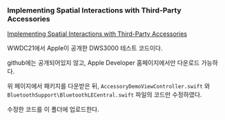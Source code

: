 ### Implementing Spatial Interactions with Third-Party Accessories
[Implementing Spatial Interactions with Third-Party Accessories](https://developer.apple.com/documentation/nearbyinteraction/implementing_spatial_interactions_with_third-party_accessories)

WWDC21에서 Apple이 공개한 DWS3000 테스트 코드이다. 

github에는 공개되어있지 않고, Apple Developer 홈페이지에서만 다운로드 가능하다.

위 페이지에서 패키지를 다운받은 뒤, ```AccessoryDemoViewController.swift``` 와 ```BluetoothSupport\BluetoothLECentral.swift``` 파일의 코드만 수정하였다. 

수정한 코드를 이 폴더에 업로드한다. 

